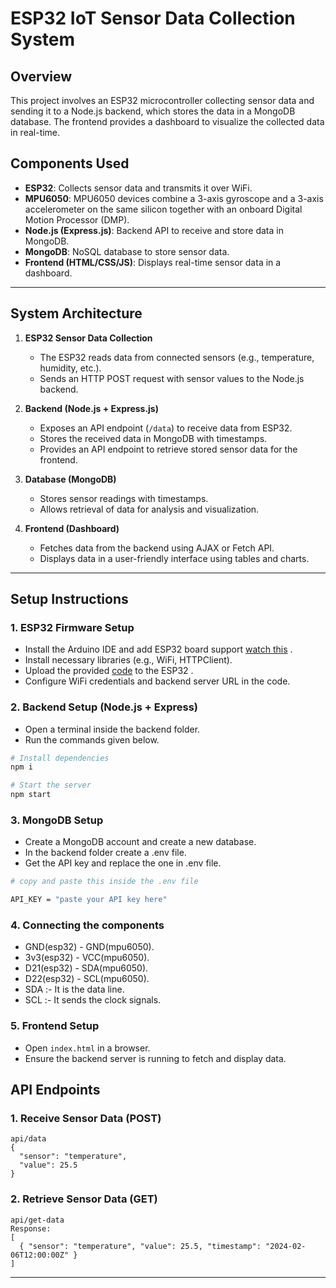 # ESP32 IoT Sensor Data Collection System

## Overview

This project involves an ESP32 microcontroller collecting sensor data and sending it to a Node.js backend, which stores the data in a MongoDB database. The frontend provides a dashboard to visualize the collected data in real-time.

## Components Used

- **ESP32**: Collects sensor data and transmits it over WiFi.
- **MPU6050**: MPU6050 devices combine a 3-axis gyroscope and a 3-axis accelerometer on the same silicon together with an onboard Digital Motion Processor (DMP).
- **Node.js (Express.js)**: Backend API to receive and store data in MongoDB.
- **MongoDB**: NoSQL database to store sensor data.
- **Frontend (HTML/CSS/JS)**: Displays real-time sensor data in a dashboard.

---

## System Architecture

1. **ESP32 Sensor Data Collection**

   - The ESP32 reads data from connected sensors (e.g., temperature, humidity, etc.).
   - Sends an HTTP POST request with sensor values to the Node.js backend.

2. **Backend (Node.js + Express.js)**

   - Exposes an API endpoint (`/data`) to receive data from ESP32.
   - Stores the received data in MongoDB with timestamps.
   - Provides an API endpoint to retrieve stored sensor data for the frontend.

3. **Database (MongoDB)**

   - Stores sensor readings with timestamps.
   - Allows retrieval of data for analysis and visualization.

4. **Frontend (Dashboard)**
   - Fetches data from the backend using AJAX or Fetch API.
   - Displays data in a user-friendly interface using tables and charts.

---

## Setup Instructions

### 1. ESP32 Firmware Setup

- Install the Arduino IDE and add ESP32 board support [watch this](https://youtu.be/H9e1Up7xHjc?si=OsKaWPXbnJXGdyPZ)
  .
- Install necessary libraries (e.g., WiFi, HTTPClient).
- Upload the provided [code](esp32_test.ino) to the ESP32
  .
- Configure WiFi credentials and backend server URL in the code.

### 2. Backend Setup (Node.js + Express)

- Open a terminal inside the backend folder.
- Run the commands given below.

```bash
# Install dependencies
npm i

# Start the server
npm start
```

### 3. MongoDB Setup

- Create a MongoDB account and create a new database.
- In the backend folder create a .env file.
- Get the API key and replace the one in .env file.

```bash
# copy and paste this inside the .env file

API_KEY = "paste your API key here"
```

### 4. Connecting the components

- GND(esp32) - GND(mpu6050).
- 3v3(esp32) - VCC(mpu6050).
- D21(esp32) - SDA(mpu6050).
- D22(esp32) - SCL(mpu6050).
- SDA :- It is the data line.
- SCL :- It sends the clock signals.

### 5. Frontend Setup

- Open `index.html` in a browser.
- Ensure the backend server is running to fetch and display data.

## API Endpoints

### 1. Receive Sensor Data (POST)

```
api/data
{
  "sensor": "temperature",
  "value": 25.5
}
```

### 2. Retrieve Sensor Data (GET)

```
api/get-data
Response:
[
  { "sensor": "temperature", "value": 25.5, "timestamp": "2024-02-06T12:00:00Z" }
]
```

---
